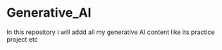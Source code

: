 # Generative_AI
In this repository i will addd all  my generative AI content like its practice project etc
